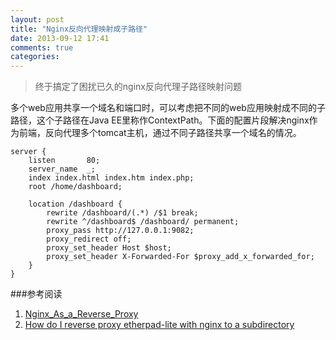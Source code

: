```yaml
---
layout: post
title: "Nginx反向代理映射成子路径"
date: 2013-09-12 17:41
comments: true
categories: 
---
```

> 终于搞定了困扰已久的nginx反向代理子路径映射问题

多个web应用共享一个域名和端口时，可以考虑把不同的web应用映射成不同的子路径，这个子路径在Java EE里称作ContextPath。下面的配置片段解决nginx作为前端，反向代理多个tomcat主机，通过不同子路径共享一个域名的情况。


	server {
        listen       80;
        server_name  _;
        index index.html index.htm index.php;
        root /home/dashboard;

        location /dashboard {
         	rewrite /dashboard/(.*) /$1 break;
          	rewrite ^/dashboard$ /dashboard/ permanent;
          	proxy_pass http://127.0.0.1:9082;
          	proxy_redirect off;
          	proxy_set_header Host $host;
          	proxy_set_header X-Forwarded-For $proxy_add_x_forwarded_for;
    	}
	}
	
	
###参考阅读

1. [Nginx_As_a_Reverse_Proxy](http://wiki.apache.org/couchdb/Nginx_As_a_Reverse_Proxy)
2. [How do I reverse proxy etherpad-lite with nginx to a subdirectory](http://superuser.com/questions/603373/how-do-i-reverse-proxy-etherpad-lite-with-nginx-to-a-subdirectory)

